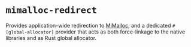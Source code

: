# `mimalloc-redirect`

Provides application-wide redirection to [MiMalloc](https://github.com/microsoft/mimalloc), and a dedicated
`#[global-allocator]` provider that acts as both force-linkage to the native libraries and as Rust global allocator.
